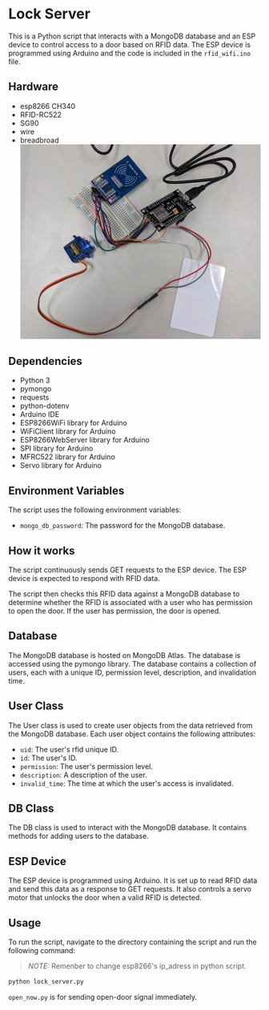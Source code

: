 # Lock Server

This is a Python script that interacts with a MongoDB database and an ESP device to control access to a door based on RFID data. The ESP device is programmed using Arduino and the code is included in the `rfid_wifi.ino` file.

## Hardware
- esp8266 CH340
- RFID-RC522
- SG90
- wire
- breadbroad
![device](readme_img/device.jpg)

## Dependencies

- Python 3
- pymongo
- requests
- python-dotenv
- Arduino IDE
- ESP8266WiFi library for Arduino
- WiFiClient library for Arduino
- ESP8266WebServer library for Arduino
- SPI library for Arduino
- MFRC522 library for Arduino
- Servo library for Arduino

## Environment Variables

The script uses the following environment variables:

- `mongo_db_password`: The password for the MongoDB database.

## How it works

The script continuously sends GET requests to the ESP device. The ESP device is expected to respond with RFID data.

The script then checks this RFID data against a MongoDB database to determine whether the RFID is associated with a user who has permission to open the door. If the user has permission, the door is opened.

## Database

The MongoDB database is hosted on MongoDB Atlas. The database is accessed using the pymongo library. The database contains a collection of users, each with a unique ID, permission level, description, and invalidation time.

## User Class

The User class is used to create user objects from the data retrieved from the MongoDB database. Each user object contains the following attributes:

- `uid`: The user's rfid unique ID.
- `id`: The user's ID.
- `permission`: The user's permission level.
- `description`: A description of the user.
- `invalid_time`: The time at which the user's access is invalidated.

## DB Class

The DB class is used to interact with the MongoDB database. It contains methods for adding users to the database.

## ESP Device

The ESP device is programmed using Arduino. It is set up to read RFID data and send this data as a response to GET requests. It also controls a servo motor that unlocks the door when a valid RFID is detected.


## Usage

To run the script, navigate to the directory containing the script and run the following command:

> _NOTE:_ Remenber to change esp8266's ip_adress in python script.
```bash
python lock_server.py
```
`open_now.py` is for sending open-door signal immediately.
